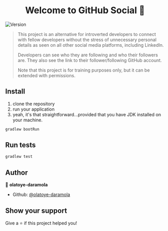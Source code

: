<h1 align="center">Welcome to GitHub Social 👋</h1>
<p>
  <img alt="Version" src="https://img.shields.io/badge/version-1.o-blue.svg?cacheSeconds=2592000" />
</p>

> This project is an alternative for introverted developers to connect with fellow developers without the stress of unnecessary personal details as seen on all other social media platforms, including LinkedIn.
>
>
> Developers can see who they are following and who their followers are. They also see the link to their follower/following GitHub account.
>
> Note that this project is for training purposes only, but it can be extended with permissions.

## Install
1. clone the repository
1. run your application
2. yeah, it's that straightforward...provided that you have JDK installed on your machine.

```sh
gradlew bootRun
```

## Run tests

```sh
gradlew test
```

## Author

👤 **olatoye-daramola**

* Github: [@olatoye-daramola](https://github.com/olatoye-daramola)

## Show your support

Give a ⭐️ if this project helped you!
